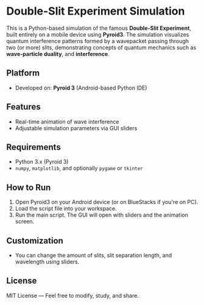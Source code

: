 # Double-Slit Experiment Simulation 

This is a Python-based simulation of the famous **Double-Slit Experiment**, built entirely on a mobile device using **Pyroid3**. The simulation visualizes quantum interference patterns formed by a wavepacket passing through two (or more) slits, demonstrating concepts of quantum mechanics such as **wave-particle duality**, and **interference**.

## Platform
- Developed on: **Pyroid 3** (Android-based Python IDE)

## Features
- Real-time animation of wave interference
- Adjustable simulation parameters via GUI sliders

## Requirements
- Python 3.x (Pyroid 3)
- `numpy`, `matplotlib`, and optionally `pygame` or `tkinter`

## How to Run
1. Open Pyroid3 on your Android device (or on BlueStacks if you're on PC).
2. Load the script file into your workspace.
3. Run the main script. The GUI will open with sliders and the animation screen.

## Customization
- You can change the amount of slits, slit separation length, and wavelength using sliders.

## License
MIT License — Feel free to modify, study, and share.
